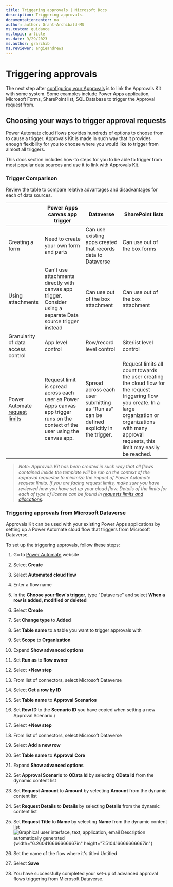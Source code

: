 ```yaml
---
title: Triggering approvals | Microsoft Docs
description: Triggering approvals.
documentationcenter: na
author: author: Grant-Archibald-MS
ms.custom: guidance
ms.topic: article
ms.date: 9/29/2023
ms.author: grarchib
ms.reviewer: angieandrews
---
```


# Triggering approvals

The next step after [configuring your Approvals](./configuring-preset-approvals.md) is to link the Approvals Kit with some system. Some examples include Power Apps application, Microsoft Forms, SharePoint list, SQL Database to trigger the Approval request from.

## Choosing your ways to trigger approval requests

Power Automate cloud flows provides hundreds of options to choose from to cause a trigger. Approvals Kit is made in such way that it provides enough flexibility for you to choose where you would like to trigger from almost all triggers.

This docs section includes how-to steps for you to be able to trigger from most popular data sources and use it to link with Approvals Kit.

### Trigger Comparison

Review the table to compare relative advantages and disadvantages for each of data sources.

|                                   |Power Apps canvas app trigger|Dataverse|SharePoint lists|
|-----------------------------------|-----------------------------|---------|----------------|
|Creating a form                    |Need to create your own form and parts|Can use existing apps created that records data to Dataverse|Can use out of the box forms|
|Using attachments                  |Can't use attachments directly with canvas app trigger. Consider using a separate Data source trigger instead|Can use out of the box attachment|Can use out of the box attachment
|Granularity of data access control |App level control|Row/record level control|Site/list level control
|Power Automate [request limits](/power-platform/admin/api-request-limits-allocations#request-limits-based-on-user-licenses)|Request limit is spread across each user as Power Apps canvas app trigger runs on the context of the user using the canvas app.|Spread across each user submitting  as “Run as” can be defined explicitly in the trigger.|Request limits all count towards the user creating the cloud flow for the request triggering flow you create. In a large organization or organizations with many approval requests, this limit may easily be reached.

> *Note: Approvals Kit has been created in such way that all flows contained inside the template will be run on the context of the approval requestor to minimize the impact of Power Automate request limits. If you are facing request limits, make sure you have reviewed how you have set up your cloud flow. Details of the limits for each of type of license can be found in [requests limits and allocations](/power-platform/admin/api-request-limits-allocations#request-limits-based-on-user-licenses).*

### Triggering approvals from Microsoft Dataverse

Approvals Kit can be used with your existing Power Apps applications by
setting up a Power Automate cloud flow that triggers from Microsoft
Dataverse.

To set up the triggering approvals, follow these steps:

1. Go to [Power Automate](https://flow.microsoft.com) website

1. Select **Create**

1. Select **Automated cloud flow**

1. Enter a flow name

1. In the **Choose your flow's trigger**, type "Dataverse" and select **When a row is added, modified or deleted**

1. Select **Create**

1. Set **Change type** to **Added**

1. Set **Table name** to a table you want to trigger approvals with

1. Set **Scope** to **Organization**

1. Expand **Show advanced** **options**

1. Set **Run** **as** to **Row owner**

1. Select **+New step**

1. From list of connectors, select Microsoft Dataverse

1. Select **Get a row by ID**

1. Set **Table name** to **Approval Scenarios**

1. Set **Row ID** to the **Scenario ID** you have copied when setting a
    new Approval Scenario.\

1. Select **+New step**

1. From list of connectors, select Microsoft Dataverse

1. Select **Add a** **new row**

1. Set **Table name** to **Approval Core**

1. Expand **Show advanced** **options**

1. Set **Approval Scenario** to **OData Id** by selecting **OData Id**
    from the dynamic content list

1. Set **Request Amount** to **Amount** by selecting **Amount** from
    the dynamic content list

1. Set **Request Details** to **Details** by selecting **Details** from
    the dynamic content list

1. Set **Request Title** to **Name** by selecting **Name** from the
    dynamic content list\
    ![Graphical user interface, text, application, email Description
    automatically
    generated](media/image33.png){width="6.260416666666667in"
    height="7.510416666666667in"}

1. Set the name of the flow where it's titled Untitled

1. Select **Save**

1. You have successfully completed your set-up of advanced approval
    flows triggering from Microsoft Dataverse.